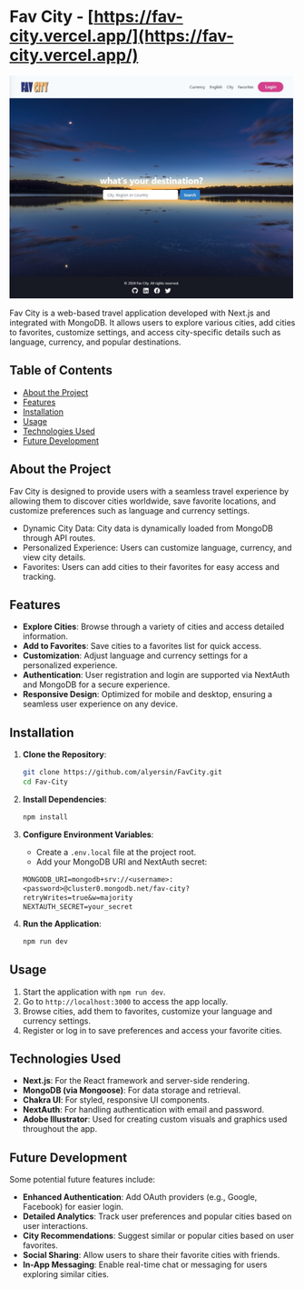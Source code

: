 # Fav City - [https://fav-city.vercel.app/](https://fav-city.vercel.app/)

<img src="./public/screenshot.jpg" alt="Screenshot of Fav City" width="500"/>

Fav City is a web-based travel application developed with Next.js and integrated with MongoDB. It allows users to explore various cities, add cities to favorites, customize settings, and access city-specific details such as language, currency, and popular destinations.

## Table of Contents

- [About the Project](#about-the-project)
- [Features](#features)
- [Installation](#installation)
- [Usage](#usage)
- [Technologies Used](#technologies-used)
- [Future Development](#future-development)

## About the Project

Fav City is designed to provide users with a seamless travel experience by allowing them to discover cities worldwide, save favorite locations, and customize preferences such as language and currency settings.

- Dynamic City Data: City data is dynamically loaded from MongoDB through API routes.
- Personalized Experience: Users can customize language, currency, and view city details.
- Favorites: Users can add cities to their favorites for easy access and tracking.

## Features

- **Explore Cities**: Browse through a variety of cities and access detailed information.
- **Add to Favorites**: Save cities to a favorites list for quick access.
- **Customization**: Adjust language and currency settings for a personalized experience.
- **Authentication**: User registration and login are supported via NextAuth and MongoDB for a secure experience.
- **Responsive Design**: Optimized for mobile and desktop, ensuring a seamless user experience on any device.

## Installation

1. **Clone the Repository**:
   ```bash
   git clone https://github.com/alyersin/FavCity.git
   cd Fav-City
   ```
2. **Install Dependencies**:

   ```bash
   npm install
   ```

3. **Configure Environment Variables**:

   - Create a `.env.local` file at the project root.
   - Add your MongoDB URI and NextAuth secret:

   ```plaintext
   MONGODB_URI=mongodb+srv://<username>:<password>@cluster0.mongodb.net/fav-city?retryWrites=true&w=majority
   NEXTAUTH_SECRET=your_secret
   ```

4. **Run the Application**:
   ```bash
   npm run dev
   ```

## Usage

1. Start the application with `npm run dev`.
2. Go to `http://localhost:3000` to access the app locally.
3. Browse cities, add them to favorites, customize your language and currency settings.
4. Register or log in to save preferences and access your favorite cities.

## Technologies Used

- **Next.js**: For the React framework and server-side rendering.
- **MongoDB (via Mongoose)**: For data storage and retrieval.
- **Chakra UI**: For styled, responsive UI components.
- **NextAuth**: For handling authentication with email and password.
- **Adobe Illustrator**: Used for creating custom visuals and graphics used throughout the app.

## Future Development

Some potential future features include:

- **Enhanced Authentication**: Add OAuth providers (e.g., Google, Facebook) for easier login.
- **Detailed Analytics**: Track user preferences and popular cities based on user interactions.
- **City Recommendations**: Suggest similar or popular cities based on user favorites.
- **Social Sharing**: Allow users to share their favorite cities with friends.
- **In-App Messaging**: Enable real-time chat or messaging for users exploring similar cities.
